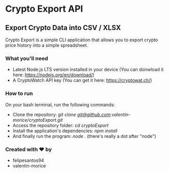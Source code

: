# Crypto Export API

## Export Crypto Data into CSV / XLSX

Crypto Export is a simple CLI application that allows you to export crypto price history into a simple spreadsheet.

### What you'll need

- Latest Node.js LTS version installed in your device (You can donwload it here: https://nodejs.org/en/download/)
- A CryptoWatch API key (You can get it here: https://cryptowat.ch/)

### How to run

On your bash terminal, run the following commands:
- Clone the repository: _git clone git@github.com:valentin-morice/cryptoExport.git_
- Access the repository folder: _cd cryptoExport_
- Install the application's dependencies: _npm install_ 
- And finally run the program: _node ._ (there's really a dot after "node")

### Created with ❤️ by

- felipesantos94
- valentin-morice
